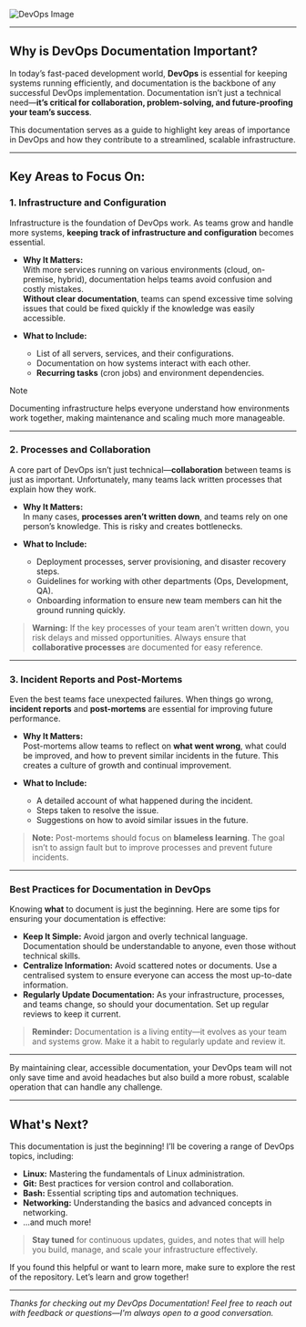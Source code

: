 
![DevOps Image](https://github.com/user-attachments/assets/91661fe9-6562-4dc5-a763-ae33257e4335)

---

## Why is DevOps Documentation Important?

In today’s fast-paced development world, **DevOps** is essential for keeping systems running efficiently, and documentation is the backbone of any successful DevOps implementation. Documentation isn’t just a technical need—**it’s critical for collaboration, problem-solving, and future-proofing your team’s success**.

This documentation serves as a guide to highlight key areas of importance in DevOps and how they contribute to a streamlined, scalable infrastructure.

---

## Key Areas to Focus On:

### 1. Infrastructure and Configuration

Infrastructure is the foundation of DevOps work. As teams grow and handle more systems, **keeping track of infrastructure and configuration** becomes essential.

- **Why It Matters:**  
  With more services running on various environments (cloud, on-premise, hybrid), documentation helps teams avoid confusion and costly mistakes.  
  **Without clear documentation**, teams can spend excessive time solving issues that could be fixed quickly if the knowledge was easily accessible.

- **What to Include:**
  - List of all servers, services, and their configurations.
  - Documentation on how systems interact with each other.
  - **Recurring tasks** (cron jobs) and environment dependencies.

> [!NOTE]
> Documenting infrastructure helps everyone understand how environments work together, making maintenance and scaling much more manageable.

---

### 2. Processes and Collaboration

A core part of DevOps isn’t just technical—**collaboration** between teams is just as important. Unfortunately, many teams lack written processes that explain how they work.

- **Why It Matters:**  
  In many cases, **processes aren’t written down**, and teams rely on one person’s knowledge. This is risky and creates bottlenecks.

- **What to Include:**
  - Deployment processes, server provisioning, and disaster recovery steps.
  - Guidelines for working with other departments (Ops, Development, QA).
  - Onboarding information to ensure new team members can hit the ground running quickly.

> **Warning:** If the key processes of your team aren’t written down, you risk delays and missed opportunities. Always ensure that **collaborative processes** are documented for easy reference.

---

### 3. Incident Reports and Post-Mortems

Even the best teams face unexpected failures. When things go wrong, **incident reports** and **post-mortems** are essential for improving future performance.

- **Why It Matters:**  
  Post-mortems allow teams to reflect on **what went wrong**, what could be improved, and how to prevent similar incidents in the future. This creates a culture of growth and continual improvement.

- **What to Include:**
  - A detailed account of what happened during the incident.
  - Steps taken to resolve the issue.
  - Suggestions on how to avoid similar issues in the future.

> **Note:** Post-mortems should focus on **blameless learning**. The goal isn’t to assign fault but to improve processes and prevent future incidents.

---

### Best Practices for Documentation in DevOps

Knowing **what** to document is just the beginning. Here are some tips for ensuring your documentation is effective:

- **Keep It Simple:** Avoid jargon and overly technical language. Documentation should be understandable to anyone, even those without technical skills.
- **Centralize Information:** Avoid scattered notes or documents. Use a centralised system to ensure everyone can access the most up-to-date information.
- **Regularly Update Documentation:** As your infrastructure, processes, and teams change, so should your documentation. Set up regular reviews to keep it current.

> **Reminder:** Documentation is a living entity—it evolves as your team and systems grow. Make it a habit to regularly update and review it.

---

By maintaining clear, accessible documentation, your DevOps team will not only save time and avoid headaches but also build a more robust, scalable operation that can handle any challenge.


---

## What's Next?

This documentation is just the beginning! I’ll be covering a range of DevOps topics, including:

- **Linux:** Mastering the fundamentals of Linux administration.
- **Git:** Best practices for version control and collaboration.
- **Bash:** Essential scripting tips and automation techniques.
- **Networking:** Understanding the basics and advanced concepts in networking.
- ...and much more!

> **Stay tuned** for continuous updates, guides, and notes that will help you build, manage, and scale your infrastructure effectively.

If you found this helpful or want to learn more, make sure to explore the rest of the repository. Let’s learn and grow together!

---

_Thanks for checking out my DevOps Documentation! Feel free to reach out with feedback or questions—I'm always open to a good conversation._
